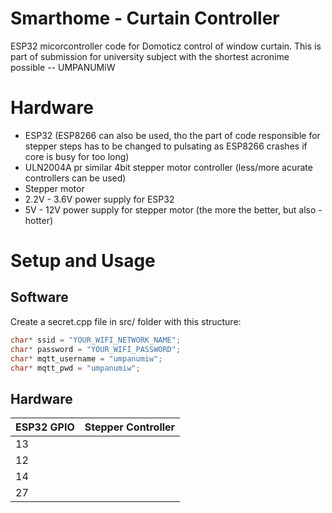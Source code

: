 # Smarthome - Curtain Controller
ESP32 micorcontroller code for Domoticz control of window curtain.
This is part of submission for university subject with the shortest acronime possible -- UMPANUMiW

# Hardware 
* ESP32 (ESP8266 can also be used, tho the part of code responsible for stepper steps has to be changed to pulsating as ESP8266 crashes if core is busy for too long)
* ULN2004A pr similar 4bit stepper motor controller (less/more acurate controllers can be used)
* Stepper motor
* 2.2V - 3.6V power supply for ESP32
* 5V - 12V power supply for stepper motor (the more the better, but also - hotter)

# Setup and Usage
## Software
Create a secret.cpp file in src/ folder with this structure:
```cpp
char* ssid = "YOUR_WIFI_NETWORK_NAME";
char* password = "YOUR_WIFI_PASSWORD";
char* mqtt_username = "umpanumiw";
char* mqtt_pwd = "umpanumiw";
```

## Hardware
| ESP32 GPIO    | Stepper Controller
| ------ | ------- |
| 13    |   | IN1
| 12    |   | IN2
| 14    |   | IN3
| 27    |   | IN4